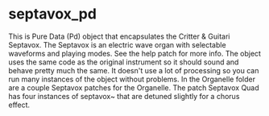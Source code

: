 # septavox_pd

This is Pure Data (Pd) object that encapsulates the Critter & Guitari Septavox. The Septavox is an electric wave organ with selectable waveforms and playing modes. See the help patch for more info. The object uses the same code as the original instrument so it should sound and behave pretty much the same. It doesn't use a lot of processing so you can run many instances of the object without problems. In the Organelle folder are a couple Septavox patches for the Organelle. The patch Septavox Quad has four instances of septavox~ that are detuned slightly for a chorus effect. 
